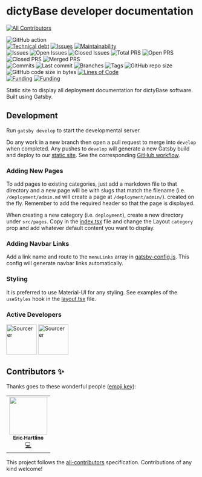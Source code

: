 # dictyBase developer documentation
<!-- ALL-CONTRIBUTORS-BADGE:START - Do not remove or modify this section -->
[![All Contributors](https://img.shields.io/badge/all_contributors-1-orange.svg?style=flat-square)](#contributors-)
<!-- ALL-CONTRIBUTORS-BADGE:END -->

![GitHub action](https://github.com/dictybase-docker/developer-docs/workflows/GitHub%20Pages%20build/badge.svg)  
[![Technical debt](https://badgen.net/codeclimate/tech-debt/dictybase-docker/developer-docs)](https://codeclimate.com/github/dictybase-docker/developer-docs/trends/technical_debt)
[![Issues](https://badgen.net/codeclimate/issues/dictybase-docker/developer-docs)](https://codeclimate.com/github/dictybase-docker/developer-docs/issues)
[![Maintainability](https://badgen.net/codeclimate/maintainability/dictybase-docker/developer-docs)](https://codeclimate.com/github/dictybase-docker/developer-docs)  
![Issues](https://badgen.net/github/issues/dictybase-docker/developer-docs)
![Open Issues](https://badgen.net/github/open-issues/dictybase-docker/developer-docs)
![Closed Issues](https://badgen.net/github/closed-issues/dictybase-docker/developer-docs)
![Total PRS](https://badgen.net/github/prs/dictybase-docker/developer-docs)
![Open PRS](https://badgen.net/github/open-prs/dictybase-docker/developer-docs)
![Closed PRS](https://badgen.net/github/closed-prs/dictybase-docker/developer-docs)
![Merged PRS](https://badgen.net/github/merged-prs/dictybase-docker/developer-docs)  
![Commits](https://badgen.net/github/commits/dictybase-docker/developer-docs/develop)
![Last commit](https://badgen.net/github/last-commit/dictybase-docker/developer-docs/develop)
![Branches](https://badgen.net/github/branches/dictybase-docker/developer-docs)
![Tags](https://badgen.net/github/tags/dictybase-docker/developer-docs)
![GitHub repo size](https://img.shields.io/github/repo-size/dictybase-docker/developer-docs?style=plastic)
![GitHub code size in bytes](https://img.shields.io/github/languages/code-size/dictybase-docker/developer-docs?style=plastic)
[![Lines of Code](https://badgen.net/codeclimate/loc/dictybase-docker/developer-docs)](https://codeclimate.com/github/dictybase-docker/developer-docs/code)  
[![Funding](https://badgen.net/badge/NIGMS/Rex%20L%20Chisholm,dictyBase/yellow?list=|)](https://projectreporter.nih.gov/project_info_description.cfm?aid=9476993)
[![Funding](https://badgen.net/badge/NIGMS/Rex%20L%20Chisholm,DSC/yellow?list=|)](https://projectreporter.nih.gov/project_info_description.cfm?aid=9438930)

Static site to display all deployment documentation for dictyBase software. Built using Gatsby.

## Development

Run `gatsby develop` to start the developmental server.

Do any work in a new branch then open a pull request to merge into `develop` when
completed. Any pushes to `develop` will generate a new Gatsby build and deploy to
our [static site](https://dictybase-docker.github.io/developer-docs/). See the
corresponding [GitHub workflow](./.github/workflows/gh-pages.yaml).

### Adding New Pages

To add pages to existing categories, just add a markdown file to that directory and a new page will be with
slugs that match the filename (i.e. `/deployment/admin.md` will create a page at `/deployment/admin/`).
created on the fly. Remember to add the required header so that the page is displayed.

When creating a new category (i.e. `deployment`), create a new directory under `src/pages`. Copy in the
[index.tsx](./src/pages/deployment/index.tsx) file and change the Layout `category` prop and add
whatever default content you want to display.

### Adding Navbar Links

Add a link name and route to the `menuLinks` array in [gatsby-config.js](./gatsby-config.js). This
config will generate navbar links automatically.

### Styling

It is preferred to use Material-UI for any styling. See examples of the `useStyles` hook in the
[layout.tsx](./src/components/layout.tsx) file.

### Active Developers

<a href="https://sourcerer.io/cybersiddhu"><img src="https://sourcerer.io/assets/avatar/cybersiddhu" height="80px" alt="Sourcerer"></a>
<a href="https://sourcerer.io/wildlifehexagon"><img src="https://sourcerer.io/assets/avatar/wildlifehexagon" height="80px" alt="Sourcerer"></a>

## Contributors ✨

Thanks goes to these wonderful people ([emoji key](https://allcontributors.org/docs/en/emoji-key)):

<!-- ALL-CONTRIBUTORS-LIST:START - Do not remove or modify this section -->
<!-- prettier-ignore-start -->
<!-- markdownlint-disable -->
<table>
  <tr>
    <td align="center"><a href="http://www.erichartline.net/"><img src="https://avatars3.githubusercontent.com/u/13489381?v=4" width="100px;" alt=""/><br /><sub><b>Eric Hartline</b></sub></a><br /><a href="https://github.com/dictybase-docker/developer-docs/commits?author=wildlifehexagon" title="Code">💻</a></td>
  </tr>
</table>

<!-- markdownlint-enable -->
<!-- prettier-ignore-end -->
<!-- ALL-CONTRIBUTORS-LIST:END -->

This project follows the [all-contributors](https://github.com/all-contributors/all-contributors) specification. Contributions of any kind welcome!